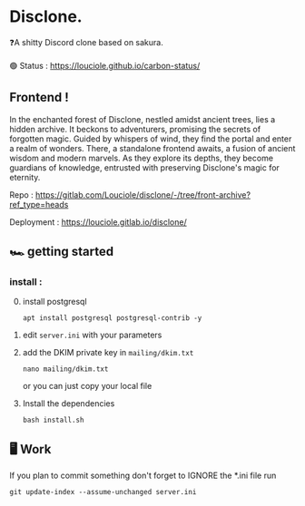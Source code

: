 # Disclone.

❓️A shitty Discord clone based on sakura. <br>  
🟢 Status : https://louciole.github.io/carbon-status/


## Frontend ! 
In the enchanted forest of Disclone, nestled amidst ancient trees, lies a hidden archive. It beckons to adventurers, promising the secrets of forgotten magic. Guided by whispers of wind, they find the portal and enter a realm of wonders. There, a standalone frontend awaits, a fusion of ancient wisdom and modern marvels. As they explore its depths, they become guardians of knowledge, entrusted with preserving Disclone's magic for eternity.

Repo :
    https://gitlab.com/Louciole/disclone/-/tree/front-archive?ref_type=heads

Deployment : 
    https://louciole.gitlab.io/disclone/

## 🏎️ getting started

### install :

0. install postgresql

       apt install postgresql postgresql-contrib -y
1. edit `server.ini` with your parameters


2. add the DKIM private key in `mailing/dkim.txt`

       nano mailing/dkim.txt

   or you can just copy your local file


3. Install the dependencies

       bash install.sh  

## 🖥️ Work
If you plan to commit something don't forget to IGNORE the *.ini file
run

	git update-index --assume-unchanged server.ini